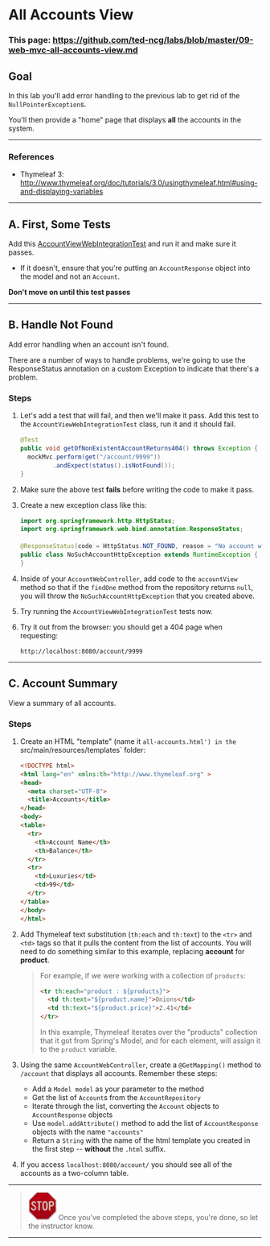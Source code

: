 # All Accounts View

### This page: https://github.com/ted-ncg/labs/blob/master/09-web-mvc-all-accounts-view.md

## Goal

In this lab you'll add error handling to the previous lab to get rid of the `NullPointerException`s.

You'll then provide a "home" page that displays **all** the accounts in the system.

----

### References

* Thymeleaf 3: http://www.thymeleaf.org/doc/tutorials/3.0/usingthymeleaf.html#using-and-displaying-variables

----

## A. First, Some Tests

Add this [AccountViewWebIntegrationTest](https://github.com/ted-ncg/labs/blob/master/AccountViewWebIntegrationTest.java) and run it and make sure it passes.

  * If it doesn't, ensure that you're putting an `AccountResponse` object into the model and not an `Account`.

**Don't move on until this test passes**

----

## B. Handle Not Found

Add error handling when an account isn't found.

There are a number of ways to handle problems, we're going to use the ResponseStatus annotation on a custom Exception to indicate that there's a problem.

### Steps

1. Let's add a test that will fail, and then we'll make it pass.
   Add this test to the `AccountViewWebIntegrationTest` class, run it and it should fail.

   ```java
   @Test
   public void getOfNonExistentAccountReturns404() throws Exception {
     mockMvc.perform(get("/account/9999"))
            .andExpect(status().isNotFound());
   }
   ```

1. Make sure the above test **fails** before writing the code to make it pass.

1. Create a new exception class like this:

   ```java
   import org.springframework.http.HttpStatus;
   import org.springframework.web.bind.annotation.ResponseStatus;
  
   @ResponseStatus(code = HttpStatus.NOT_FOUND, reason = "No account with that ID was found.")
   public class NoSuchAccountHttpException extends RuntimeException {   
   }
   ```

1. Inside of your `AccountWebController`, add code to the `accountView` method so that if the `findOne` method from the repository returns `null`, you will throw the `NoSuchAccountHttpException` that you created above.

1. Try running the `AccountViewWebIntegrationTest` tests now.

1. Try it out from the browser: you should get a 404 page when requesting:

    ```
    http://localhost:8080/account/9999
    ```

----

## C. Account Summary

View a summary of all accounts.

### Steps

1. Create an HTML "template" (name it `all-accounts.html') in the `src/main/resources/templates` folder:

    ```HTML
    <!DOCTYPE html>
    <html lang="en" xmlns:th="http://www.thymeleaf.org" >
    <head>
      <meta charset="UTF-8">
      <title>Accounts</title>
    </head>
    <body>
    <table>
      <tr>
        <th>Account Name</th>
        <th>Balance</th>
      </tr>
      <tr>
        <td>Luxuries</td>
        <td>99</td>
      </tr>
    </table>
    </body>
    </html>
    ```

1. Add Thymeleaf text substitution (`th:each` and `th:text`) to the `<tr>` and `<td>` tags so that it pulls the content from the list of accounts.
   You will need to do something similar to this example, replacing **account** for **product**.
   
   >For example, if we were working with a collection of `products`:
   >
   >    ```html
   >    <tr th:each="product : ${products}">
   >      <td th:text="${product.name}">Onions</td>
   >      <td th:text="${product.price}">2.41</td>
   >    </tr>
   >    ```
   >
   > In this example, Thymeleaf iterates over the "products" collection that it got from Spring's Model, and for each element, will assign it to the `product` variable.

1. Using the same `AccountWebController`, create a `@GetMapping()` method to `/account` that displays all accounts. Remember these steps:

    * Add a `Model model` as your parameter to the method
    * Get the list of `Account`s from the `AccountRepository`
    * Iterate through the list, converting the `Account` objects to `AccountResponse` objects
    * Use `model.addAttribute()` method to add the list of `AccountResponse` objects with the name `"accounts"`
    * Return a `String` with the name of the html template you created in the first step -- **without** the `.html` suffix.

1. If you access `localhost:8080/account/` you should see all of the accounts as a two-column table.

----

> <img src="stop-sign.jpg" width="56" /> Once you've completed the above steps, you're done, so let the instructor know.

----
